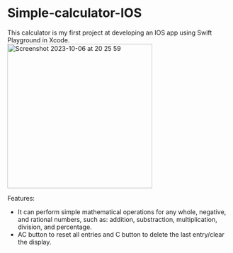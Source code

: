 # Simple-calculator-IOS
This calculator is my first project at developing an IOS app using Swift Playground in Xcode. <br>
<img width="327" alt="Screenshot 2023-10-06 at 20 25 59" src="https://github.com/9wynneth/Simple-calculator-IOS/assets/95265271/8a6aee02-4839-4968-b9a5-31f2d0664f2a">

Features:
- It can perform simple mathematical operations for any whole, negative, and rational numbers, such as: addition, substraction, multiplication, division, and percentage.
- AC button to reset all entries and C button to delete the last entry/clear the display.
